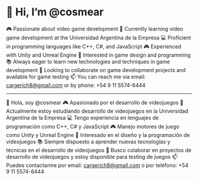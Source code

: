 # 👋 Hi, I’m @cosmear
🎮 Passionate about video game development
🌱 Currently learning video game development at the Universidad Argentina de la Empresa
💻 Proficient in programming languages like C++, C#, and JavaScript
🎮 Experienced with Unity and Unreal Engine
🎯 Interested in game design and programming
📚 Always eager to learn new technologies and techniques in game development
🤝 Looking to collaborate on game development projects and available for game testing
📫 You can reach me via email: cargerich8@gmail.com or by phone: +54 9 11 5574-6444

----------------------------------------------------------------------------------------------------------

👋 Hola, soy @cosmear
🎮 Apasionado por el desarrollo de videojuegos
🌱 Actualmente estoy estudiando desarrollo de videojuegos en la Universidad Argentina de la Empresa
💻 Tengo experiencia en lenguajes de programación como C++, C# y JavaScript
🎮 Manejo motores de juego como Unity y Unreal Engine
🎯 Interesado en el diseño y la programación de videojuegos
📚 Siempre dispuesto a aprender nuevas tecnologías y técnicas en el desarrollo de videojuegos
🤝 Busco colaborar en proyectos de desarrollo de videojuegos y estoy disponible para testing de juegos
📫 Puedes contactarme por email: cargerich8@gmail.com o por teléfono: +54 9 11 5574-6444


<!---
cosmear/cosmear is a ✨ special ✨ repository because its `README.md` (this file) appears on your GitHub profile.
You can click the Preview link to take a look at your changes.
--->

